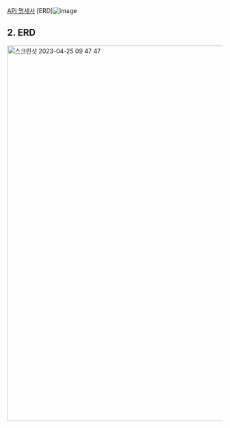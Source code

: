 [API  명세서](https://www.notion.so/787477f318574ef2811a2e142389d6db?v=8e9529e9283841afa3f0f1ba08c6813e)
[ERD]![image](https://user-images.githubusercontent.com/127104678/234166564-fd825817-6bd2-4aa1-a733-4297346f2c2d.png)

## 2. ERD
<img width="876" alt="스크린샷 2023-04-25 09 47 47" src="https://user-images.githubusercontent.com/127104678/234166564-fd825817-6bd2-4aa1-a733-4297346f2c2d.png">
